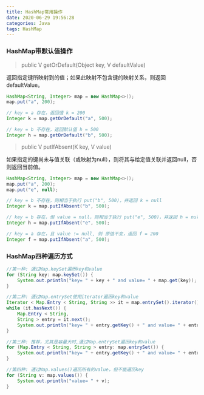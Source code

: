 ```yaml
---
title: HashMap常用操作
date: 2020-06-29 19:56:28
categories: Java
tags: HashMap
---
```


### HashMap带默认值操作

> public V getOrDefault(Object key, V defaultValue)

返回指定键所映射到的值；如果此映射不包含键的映射关系，则返回defaultValue。

```java
HashMap<String, Integer> map = new HashMap<>();
map.put("a", 200);

// key = a 存在，返回值 k = 200
Integer k = map.getOrDefault("a", 500);

// key = b 不存在，返回默认值 h = 500
Integer h = map.getOrDefault("b", 500);
```

> public V putIfAbsent(K key, V value)

如果指定的键尚未与值关联（或映射为null），则将其与给定值关联并返回null，否则返回当前值。

```java
HashMap<String, Integer> map = new HashMap<>();
map.put("a", 200);
map.put("e", null);

// key = b 不存在，则相当于执行 put("b", 500)，并返回 k = null
Integer k = map.putIfAbsent("b", 500);

// key = b 存在，但 value = null，则相当于执行 put("e", 500)，并返回 h = null
Integer h = map.putIfAbsent("e", 500);

// key = a 存在，且 value != null, 则 原值不变，返回 f = 200
Integer f = map.putIfAbsent("a", 500);
```

### HashMap四种遍历方式

```java
//第一种: 通过Map.keySet遍历key和value
for (String key: map.keySet()) {
	System.out.println("key= " + key + " and value= " + map.get(key));
}

//第二种: 通过Map.entrySet使用iterator遍历key和value
Iterator < Map.Entry < String, String >> it = map.entrySet().iterator();
while (it.hasNext()) {
	Map.Entry < String,
	String > entry = it.next();
	System.out.println("key= " + entry.getKey() + " and value= " + entry.getValue());
}

//第三种: 推荐，尤其是容量大时,通过Map.entrySet遍历key和value
for (Map.Entry < String, String > entry: map.entrySet()) {
	System.out.println("key= " + entry.getKey() + " and value= " + entry.getValue());
}

//第四种: 通过Map.values()遍历所有的value，但不能遍历key
for (String v: map.values()) {
	System.out.println("value= " + v);
}
```
